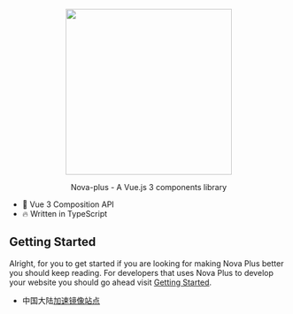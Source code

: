 <p align="center">
  <img width="300px" src="https://www.deeplightconnect.com/img/feat-01.f335a7ab.png">
</p>

<p align="center">Nova-plus - A Vue.js 3 components library</p>

- 💪 Vue 3 Composition API
- 🔥 Written in TypeScript

## Getting Started

Alright, for you to get started if you are looking for making Nova Plus better you should keep reading.
For developers that uses Nova Plus to develop your website you should go ahead visit [Getting Started](https://github.com/jingpengju391/vite-build-packages).

- 中国大陆[加速镜像站点](https://github.com/jingpengju391/vite-build-packages)

